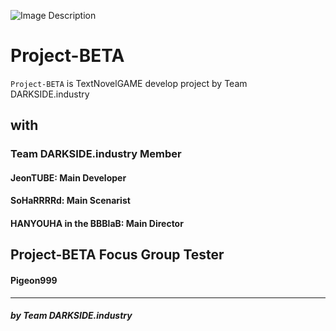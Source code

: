 ![Image Description](https://cdn.discordapp.com/attachments/1196673654126284921/1196846028129841183/D.I.png?ex=65b91cb9&is=65a6a7b9&hm=c293e5bb0bf4575381df787ca12da316c781a6dc79f0791ad16ca9146bbd3c60&) 

# Project-BETA

`Project-BETA` is TextNovelGAME develop project by Team DARKSIDE.industry  

## with
### Team DARKSIDE.industry Member
 #### JeonTUBE: Main Developer
 #### SoHaRRRRd: Main Scenarist
 #### HANYOUHA in the BBBlaB: Main Director  
 
 ## Project-BETA Focus Group Tester
  #### Pigeon999  
  


---
##### by Team DARKSIDE.industry
